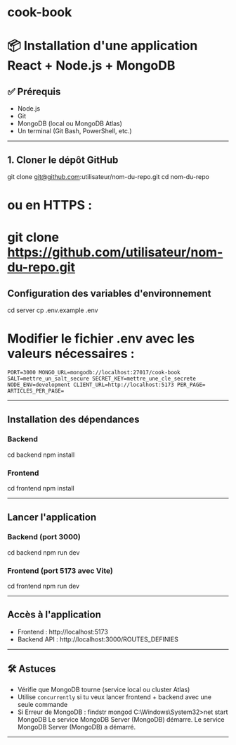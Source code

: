 # cook-book
# 📦 Installation d'une application React + Node.js + MongoDB

## ✅ Prérequis

- Node.js
- Git
- MongoDB (local ou MongoDB Atlas)
- Un terminal (Git Bash, PowerShell, etc.)

---

## 1. Cloner le dépôt GitHub

git clone git@github.com:utilisateur/nom-du-repo.git
cd nom-du-repo

# ou en HTTPS :
# git clone https://github.com/utilisateur/nom-du-repo.git

## Configuration des variables d'environnement

cd server
cp .env.example .env

# Modifier le fichier .env avec les valeurs nécessaires :

`PORT=3000
MONGO_URL=mongodb://localhost:27017/cook-book
SALT=mettre_un_salt_secure
SECRET_KEY=mettre_une_cle_secrete
NODE_ENV=development
CLIENT_URL=http://localhost:5173
PER_PAGE=
ARTICLES_PER_PAGE=`

---

## Installation des dépendances

### Backend

cd backend
npm install

### Frontend

cd frontend
npm install

---

## Lancer l'application

### Backend (port 3000)

cd backend
npm run dev

### Frontend (port 5173 avec Vite)

cd frontend
npm run dev

---

## Accès à l'application

- Frontend : http://localhost:5173
- Backend API : http://localhost:3000/ROUTES_DEFINIES
---

## 🛠 Astuces

- Vérifie que MongoDB tourne (service local ou cluster Atlas)
- Utilise `concurrently` si tu veux lancer frontend + backend avec une seule commande
- Si Erreur de MongoDB : 
                        findstr mongod
                        C:\Windows\System32>net start MongoDB
                        Le service MongoDB Server (MongoDB) démarre.
                        Le service MongoDB Server (MongoDB) a démarré.

---